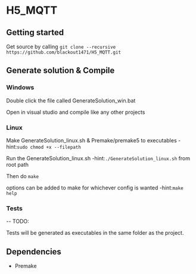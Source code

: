 # H5_MQTT

## Getting started
Get source by calling ```git clone --recursive https://github.com/blackout1471/H5_MQTT.git```

## Generate solution & Compile

### Windows
Double click the file called GenerateSolution_win.bat

Open in visual studio and compile like any other projects

### Linux
Make GenerateSolution_linux.sh & Premake/premake5 to executables -hint:```sudo chmod +x --filepath```

Run the GenerateSolution_linux.sh -hint:```./GenerateSolution_linux.sh``` from root path

Then do ```make```

options can be added to make for whichever config is wanted -hint:```make help```

### Tests
 -- TODO:

Tests will be generated as executables in the same folder as the project.

## Dependencies
* Premake

